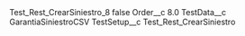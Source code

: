 <?xml version="1.0" encoding="UTF-8"?>
<CustomMetadata xmlns="http://soap.sforce.com/2006/04/metadata" xmlns:xsi="http://www.w3.org/2001/XMLSchema-instance" xmlns:xsd="http://www.w3.org/2001/XMLSchema">
    <label>Test_Rest_CrearSiniestro_8</label>
    <protected>false</protected>
    <values>
        <field>Order__c</field>
        <value xsi:type="xsd:double">8.0</value>
    </values>
    <values>
        <field>TestData__c</field>
        <value xsi:type="xsd:string">GarantiaSiniestroCSV</value>
    </values>
    <values>
        <field>TestSetup__c</field>
        <value xsi:type="xsd:string">Test_Rest_CrearSiniestro</value>
    </values>
</CustomMetadata>
